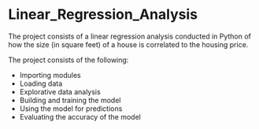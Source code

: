 # Linear_Regression_Analysis

The project consists of a linear regression analysis conducted in Python of how the size (in square feet) of a house is correlated to the housing price. 

The project consists of the following:
- Importing modules
- Loading data
- Explorative data analysis
- Building and training the model
- Using the model for predictions
- Evaluating the accuracy of the model 

